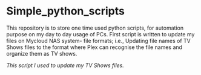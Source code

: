 # Simple_python_scripts
This repository is to store one time used python scripts, for automation purpose on my day to day usage of PCs.
First script is written to update my files on Mycloud NAS system- file formats; i.e., Updating file names of TV Shows files to the format where Plex can recognise the file names and organize them as TV shows.


_This script I used to update my TV Shows files._
